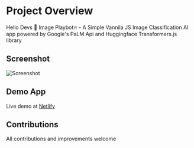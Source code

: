 # Project Overview
Hello Devs 👋
Image Playbot🔥 - A Simple Vannila JS Image Classification AI app powered by Google's PaLM Api and Huggingface Transformers.js library

## Screenshot
![Screenshot](https://cdn-langchain.netlify.app/imageplaybot.png)

## Demo App
Live demo at [Netlify](https://imageplaybot.netlify.app/)

## Contributions
All contributions and improvements welcome

